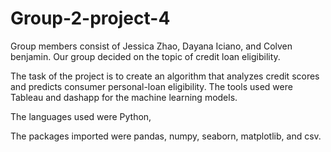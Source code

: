 # Group-2-project-4
Group members consist of Jessica Zhao, Dayana Iciano, and Colven benjamin.
Our group decided on the topic of credit loan eligibility. 

The task of the project is to create an algorithm that analyzes credit scores and predicts consumer personal-loan eligibility.
The tools used were Tableau and dashapp for the machine learning models.

The languages used were Python,

The packages imported were pandas, numpy, seaborn, matplotlib, and csv.

